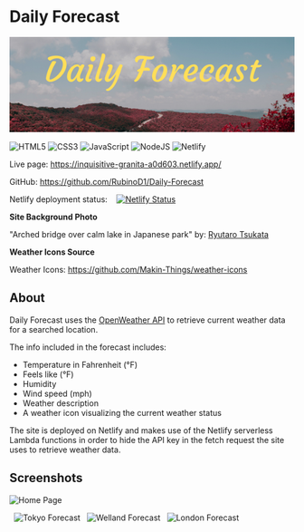 # Daily Forecast 

<!-- Site Banner -->
<p align="center">
  <img src="./src/assets/images/Daily forecast.png" />
</p>



![HTML5](https://img.shields.io/badge/html5-%23E34F26.svg?style=for-the-badge&logo=html5&logoColor=white) ![CSS3](https://img.shields.io/badge/css3-%231572B6.svg?style=for-the-badge&logo=css3&logoColor=white) ![JavaScript](https://img.shields.io/badge/javascript-%23323330.svg?style=for-the-badge&logo=javascript&logoColor=%23F7DF1E) ![NodeJS](https://img.shields.io/badge/node.js-6DA55F?style=for-the-badge&logo=node.js&logoColor=white) ![Netlify](https://img.shields.io/badge/netlify-%23000000.svg?style=for-the-badge&logo=netlify&logoColor=#00C7B7)


Live page: https://inquisitive-granita-a0d603.netlify.app/

GitHub: https://github.com/RubinoD1/Daily-Forecast


Netlify deployment status: &nbsp;&nbsp;
[![Netlify Status](https://api.netlify.com/api/v1/badges/af099b76-46ea-4069-84cf-31455d5ae5b1/deploy-status)](https://app.netlify.com/sites/inquisitive-granita-a0d603/deploys)



**Site Background Photo**

"Arched bridge over calm lake in Japanese park" by: [Ryutaro Tsukata](https://www.pexels.com/@ryutaro/)

**Weather Icons Source**

Weather Icons: https://github.com/Makin-Things/weather-icons


## About 

Daily Forecast uses the [OpenWeather API](https://openweathermap.org/api) to retrieve current weather data for a searched location. 

The info included in the forecast includes: 
- Temperature in Fahrenheit (°F)
- Feels like (°F)
- Humidity 
- Wind speed (mph)
- Weather description
- A weather icon visualizing the current weather status

The site is deployed on Netlify and makes use of the Netlify serverless Lambda functions in order to hide the API key in the fetch request the site uses to retrieve weather data.  


## Screenshots 

![Home Page](./src/assets/images/screenshots/Home%20page.png)
<!-- &nbsp; adds space between images -->
&nbsp;
![Tokyo Forecast](./src/assets/images/screenshots/Tokyo%20forecast.png)
&nbsp;
![Welland Forecast](./src/assets/images/screenshots/Welland%20forecast.png)
&nbsp;
![London Forecast](./src/assets/images/screenshots/London%20forecast.png) 

